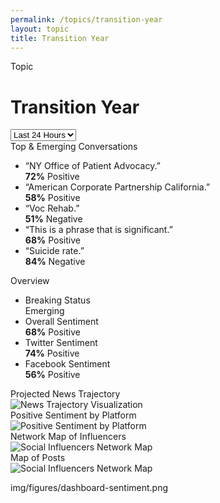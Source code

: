 ```yaml
---
permalink: /topics/transition-year
layout: topic
title: Transition Year
---
```


<div class="dashboard-header">
  <div class="topic-subheading">Topic</div>
  <h1>Transition Year</h1>
  <div class="dashboard-filters">
    <select>
      <option>Last 24 Hours</option>
      <option>Last 7 Days</option>
      <option>Last 14 Days</option>
      <option>Last 30 Days</option>
    </select>
  </div>
</div>
<div class="dashboard-row clearfix">
  <div class="usa-width-two-thirds">
    <div class="card">
      <div class="card-heading">Top & Emerging Conversations</div>
      <ul class="usa-unstyled-list phrase-list">
        <li>
          <div class="phrase-heading">
            “NY Office of Patient Advocacy.”
          </div>
          <div class="phrase-sentiment positive">
            <strong>72%</strong> Positive
          </div>
        </li>
        <li>
          <div class="phrase-heading">
            “American Corporate Partnership California.”
          </div>
          <div class="phrase-sentiment positive">
            <strong>58%</strong> Positive
          </div>
        </li>
        <li>
          <div class="phrase-heading">
            “Voc Rehab.”
          </div>
          <div class="phrase-sentiment negative">
            <strong>51%</strong> Negative
          </div>
        </li>
        <li>
          <div class="phrase-heading">
            “This is a phrase that is significant.”
          </div>
          <div class="phrase-sentiment positive">
            <strong>68%</strong> Positive
          </div>
        </li>
        <li>
          <div class="phrase-heading">
            “Suicide rate.”
          </div>
          <div class="phrase-sentiment negative">
            <strong>84%</strong> Negative
          </div>
        </li>
      </ul>
    </div>
  </div>
  <div class="usa-width-one-third">
    <div class="card">
      <div class="card-heading">Overview</div>
      <ul class="usa-unstyled-list">
        <li>
          <div class="list-subheading">
            Breaking Status
          </div>
          Emerging
        </li>
        <li class="positive">
          <div class="list-subheading">
            Overall Sentiment
          </div>
          <strong>68%</strong> Positive
        </li>
        <li class="positive">
          <div class="list-subheading">
            Twitter Sentiment
          </div>
          <strong>74%</strong> Positive
        </li>
        <li class="positive">
          <div class="list-subheading">
            Facebook Sentiment
          </div>
          <strong>56%</strong> Positive
        </li>
      </ul>
    </div>
  </div>
</div>
<div class="dashboard-row clearfix">
  <div class="usa-width-one-fourth">
    <div class="card">
      <div class="card-heading">Projected News Trajectory</div>
      <img src="{{ site.baseurl }}/assets/img/figures/dashboard-trajectory.png" alt="News Trajectory Visualization">
    </div>
  </div>
  <div class="usa-width-one-fourth">
    <div class="card">
      <div class="card-heading">Positive Sentiment by Platform</div>
      <img src="{{ site.baseurl }}/assets/img/figures/dashboard-sentiment.png" alt="Positive Sentiment by Platform">
    </div>
  </div>
   <div class="usa-width-one-fourth">
    <div class="card">
      <div class="card-heading">Network Map of Influencers</div>
     <img src="{{ site.baseurl }}/assets/img/figures/socialnetworkanalysis_graph.gif" alt="Social Influencers Network Map">
    </div>
  </div>
    <div class="usa-width-one-fourth">
    <div class="card">
      <div class="card-heading">Map of Posts</div>
     <img src="{{ site.baseurl }}/assets/img/figures/map_of_tweets.png" alt="Social Influencers Network Map">
    </div>
  </div>
  
  img/figures/dashboard-sentiment.png
  
  
  
</div>
